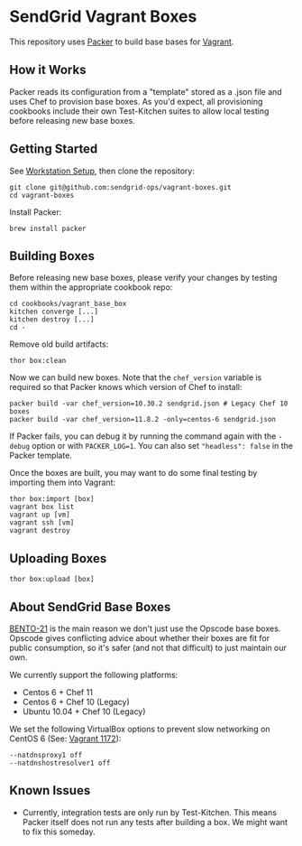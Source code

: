 # SendGrid Vagrant Boxes

This repository uses [Packer](http://www.packer.io) to build base bases for
[Vagrant](http://www.vagrantup.com/).

## How it Works

Packer reads its configuration from a "template" stored as a .json file and
uses Chef to provision base boxes. As you'd expect, all provisioning cookbooks
include their own Test-Kitchen suites to allow local testing before releasing
new base boxes.

## Getting Started

See [Workstation Setup](https://wiki.sendgrid.net/display/OPS/Workstation+Setup),
then clone the repository:

    git clone git@github.com:sendgrid-ops/vagrant-boxes.git
    cd vagrant-boxes

Install Packer:

    brew install packer

## Building Boxes

Before releasing new base boxes, please verify your changes by testing them
within the appropriate cookbook repo:

    cd cookbooks/vagrant_base_box
    kitchen converge [...]
    kitchen destroy [...]
    cd -

Remove old build artifacts:

    thor box:clean

Now we can build new boxes. Note that the `chef_version` variable is required
so that Packer knows which version of Chef to install:

    packer build -var chef_version=10.30.2 sendgrid.json # Legacy Chef 10 boxes
    packer build -var chef_version=11.8.2 -only=centos-6 sendgrid.json

If Packer fails, you can debug it by running the command again with the
`-debug` option or with `PACKER_LOG=1`. You can also set `"headless": false` in
the Packer template.

Once the boxes are built, you may want to do some final testing by importing
them into Vagrant:

    thor box:import [box]
    vagrant box list
    vagrant up [vm]
    vagrant ssh [vm]
    vagrant destroy

## Uploading Boxes

    thor box:upload [box]

## About SendGrid Base Boxes

[BENTO-21](https://tickets.opscode.com/browse/BENTO-21) is the main reason we
don't just use the Opscode base boxes. Opscode gives conflicting advice about
whether their boxes are fit for public consumption, so it's safer (and not
that difficult) to just maintain our own.

We currently support the following platforms:

- Centos 6 + Chef 11
- Centos 6 + Chef 10 (Legacy)
- Ubuntu 10.04 + Chef 10 (Legacy)

We set the following VirtualBox options to prevent slow networking on CentOS 6
(See: [Vagrant 1172](https://github.com/mitchellh/vagrant/issues/1172)):

    --natdnsproxy1 off
    --natdnshostresolver1 off

## Known Issues

- Currently, integration tests are only run by Test-Kitchen. This means Packer
itself does not run any tests after building a box. We might want to fix this
someday.
